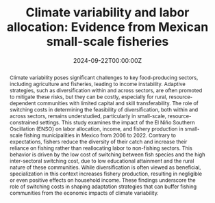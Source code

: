 ---
title: "Climate variability and labor allocation: Evidence from Mexican small-scale fisheries"
authors:
- admin
date: "2024-09-22T00:00:00Z"
doi: ""

# Schedule page publish date (NOT publication's date).
#publishDate: "2017-01-01T00:00:00Z"

# Publication type.
# Accepts a single type but formatted as a YAML list (for Hugo requirements).
# Enter a publication type from the CSL standard.
#publication_types: ["article"]

# Publication name and optional abbreviated publication name.
publication: ""
publication_short: ""

abstract: Climate variability poses significant challenges to key food-producing sectors, including agriculture and fisheries, leading to income instability. Adaptive strategies, such as diversification within and across sectors, are often promoted to mitigate these risks, but they can be costly, especially for rural, resource-dependent communities with limited capital and skill transferability. The role of switching costs in determining the feasibility of diversification, both within and across sectors, remains understudied, particularly in small-scale, resource-constrained settings. This study examines the impact of the El Niño Southern Oscillation (ENSO) on labor allocation, income, and fishery production in small-scale fishing municipalities in Mexico from 2006 to 2022. Contrary to expectations, fishers reduce the diversity of their catch and increase their reliance on fishing rather than reallocating labor to non-fishing sectors. This behavior is driven by the low cost of switching between fish species and the high inter-sectoral switching cost, due to low educational attainment and the rural nature of these communities. While diversification is often viewed as beneficial, specialization in this context increases fishery production, resulting in negligible or even positive effects on household income. These findings underscore the role of switching costs in shaping adaptation strategies that can buffer fishing communities from the economic impacts of climate variability.

# Summary. An optional shortened abstract.
summary: This study investigates the impact of ENSO on labor allocation, income, and fishery production in small-scale fishing communities in Mexico.

tags:
- climate variability, labor reallocation, adaptation, diversification

featured: true

links:
- name: Working paper
  url: https://drive.google.com/file/d/1Vv51I67sNvmQ0zXfrUN43lAF32BD3GGD/view?usp=drive_link
#url_pdf: https://drive.google.com/file/d/1Vv51I67sNvmQ0zXfrUN43lAF32BD3GGD/view?usp=drive_link
#url_code: 'https://github.com/HugoBlox/hugo-blox-builder'
#url_dataset: '#'

#url_poster: '#'
#url_project: ''
#url_slides: ''
#url_source: '#'
#url_video: '#'

# Featured image
# To use, add an image named `featured.jpg/png` to your page's folder. 
image:
  caption: 'Image credit: [**Unsplash**](https://unsplash.com/photos/s9CC2SKySJM)'
  focal_point: ""
  preview_only: false

# Associated Projects (optional).
#   Associate this publication with one or more of your projects.
#   Simply enter your project's folder or file name without extension.
#   E.g. `internal-project` references `content/project/internal-project/index.md`.
#   Otherwise, set `projects: []`.
#projects:
#- internal-project

# Slides (optional).
#   Associate this publication with Markdown slides.
#   Simply enter your slide deck's filename without extension.
#   E.g. `slides: "example"` references `content/slides/example/index.md`.
#   Otherwise, set `slides: ""`.
#slides: example


#This work is driven by the results in my [previous paper](/publication/conference-paper/) on LLMs.

#{{% callout note %}}
#Create your slides in Markdown - click the *Slides* button to check out the example.
#{{% /callout %}}

#Add the publication's **full text** or **supplementary notes** here. You can use rich formatting such as including [code, math, and images](https://docs.hugoblox.com/content/#writing-markdown-latex/).
---